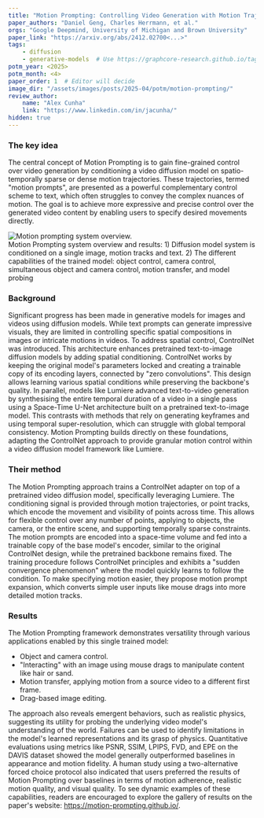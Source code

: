 ```yaml
---
title: "Motion Prompting: Controlling Video Generation with Motion Trajectories"
paper_authors: "Daniel Geng, Charles Herrmann, et al."
orgs: "Google Deepmind, University of Michigan and Brown University"
paper_link: "https://arxiv.org/abs/2412.02700<...>"
tags:
    - diffusion
    - generative-models  # Use https://graphcore-research.github.io/tags/ as reference
potm_year: <2025>
potm_month: <4>
paper_order: 1  # Editor will decide
image_dir: "/assets/images/posts/2025-04/potm/motion-prompting/"
review_author:
    name: "Alex Cunha"
    link: "https://www.linkedin.com/in/jacunha/"
hidden: true
---
```


### The key idea
The central concept of Motion Prompting is to gain fine-grained control over video generation by conditioning a video diffusion model on spatio-temporally sparse or dense motion trajectories. These trajectories, termed "motion prompts", are presented as a powerful complementary control scheme to text, which often struggles to convey the complex nuances of motion. The goal is to achieve more expressive and precise control over the generated video content by enabling users to specify desired movements directly.

<img src="{{ page.image_dir | append: 'motion-prompting.png' | relative_url }}" alt="Motion prompting system overview.">
<figcaption>Motion Prompting system overview and results: 1) Diffusion model system is conditioned on a single image, motion tracks and text. 2) The different capabilities of the trained model: object control, camera control, simultaneous object and camera control, motion transfer, and model probing</figcaption>


### Background
Significant progress has been made in generative models for images and videos using diffusion models. While text prompts can generate impressive visuals, they are limited in controlling specific spatial compositions in images or intricate motions in videos. To address spatial control, ControlNet was introduced. This architecture enhances pretrained text-to-image diffusion models by adding spatial conditioning. ControlNet works by keeping the original model's parameters locked and creating a trainable copy of its encoding layers, connected by "zero convolutions". This design allows learning various spatial conditions while preserving the backbone's quality. In parallel, models like Lumiere advanced text-to-video generation by synthesising the entire temporal duration of a video in a single pass using a Space-Time U-Net architecture built on a pretrained text-to-image model. This contrasts with methods that rely on generating keyframes and using temporal super-resolution, which can struggle with global temporal consistency. Motion Prompting builds directly on these foundations, adapting the ControlNet approach to provide granular motion control within a video diffusion model framework like Lumiere.

### Their method
The Motion Prompting approach trains a ControlNet adapter on top of a pretrained video diffusion model, specifically leveraging Lumiere. The conditioning signal is provided through motion trajectories, or point tracks, which encode the movement and visibility of points across time. This allows for flexible control over any number of points, applying to objects, the camera, or the entire scene, and supporting temporally sparse constraints. The motion prompts are encoded into a space-time volume and fed into a trainable copy of the base model's encoder, similar to the original ControlNet design, while the pretrained backbone remains fixed. The training procedure follows ControlNet principles and exhibits a "sudden convergence phenomenon" where the model quickly learns to follow the condition. To make specifying motion easier, they propose motion prompt expansion, which converts simple user inputs like mouse drags into more detailed motion tracks.

### Results
The Motion Prompting framework demonstrates versatility through various applications enabled by this single trained model:

 - Object and camera control.
 - "Interacting" with an image using mouse drags to manipulate content like hair or sand.
 - Motion transfer, applying motion from a source video to a different first frame.
 - Drag-based image editing.

The approach also reveals emergent behaviors, such as realistic physics, suggesting its utility for probing the underlying video model's understanding of the world. Failures can be used to identify limitations in the model's learned representations and its grasp of physics. Quantitative evaluations using metrics like PSNR, SSIM, LPIPS, FVD, and EPE on the DAVIS dataset showed the model generally outperformed baselines in appearance and motion fidelity. A human study using a two-alternative forced choice protocol also indicated that users preferred the results of Motion Prompting over baselines in terms of motion adherence, realistic motion quality, and visual quality.
To see dynamic examples of these capabilities, readers are encouraged to explore the gallery of results on the paper's website: https://motion-prompting.github.io/.